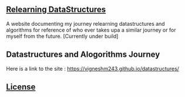 ## [Relearning DataStructures](https://vigneshm243.github.io/datastructures/)

A website documenting my journey relearning datastructures and algorithms for reference of who ever takes upa a similar journey or for myself from the future.
[Currently under build]

## Datastructures and Alogorithms Journey
Here is a link to the site :  https://vigneshm243.github.io/datastructures/

## [License](https://github.com/vigneshm243/datastructures/blob/master/LICENSE.md)
